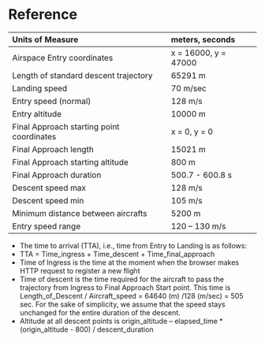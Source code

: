 # Reference

Units of Measure  | meters, seconds
:------------- | :-------------
Airspace Entry coordinates | x = 16000, y = 47000
Length of standard descent trajectory | 65291 m
Landing speed | 70 m/sec
Entry speed (normal) | 128 m/s
Entry altitude | 10000 m
Final Approach starting point coordinates | x = 0, y = 0
Final Approach length | 15021 m
Final Approach starting altitude | 800 m
Final Approach duration | 500.7 - 600.8 s
Descent speed max | 128 m/s
Descent speed min | 105 m/s
Minimum distance between aircrafts | 5200 m
Entry speed range | 120 – 130 m/s

* The time to arrival (TTA), i.e., time from Entry to Landing is as follows:
 * TTA = Time_ingress + Time_descent + Time_final_approach
 * Time of Ingress is the time at the moment when the browser makes HTTP request to register a new flight
 * Time of descent is the time required for the aircraft to pass the trajectory from Ingress to Final Approach Start point. This time is
Length_of_Descent / Aircraft_speed = 64640 (m) /128 (m/sec) = 505 sec. For the sake of simplicity, we assume that the speed stays unchanged for the entire duration of the descent.
* Altitude at all descent points is origin_altitude – elapsed_time * (origin_altitude - 800) / descent_duration
